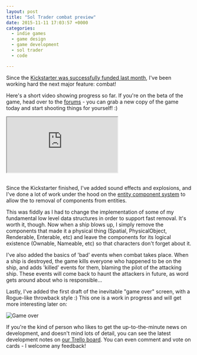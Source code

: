 ```yaml
---
layout: post
title: "Sol Trader combat preview"
date: 2015-11-11 17:03:57 +0000
categories:
  - indie games
  - game design
  - game development
  - sol trader
  - code

---
```


Since the [Kickstarter was successfully funded last month](https://www.kickstarter.com/projects/chrismdp/sol-trader), I've been working hard the next major feature: combat!

Here's a short video showing progress so far. If you're on the beta of the game, head over to the [forums](http://forums.soltrader.net) - you can grab a new copy of the game today and start shooting things for yourself! :)

<div class='embed-responsive embed-responsive-16by9'>
  <iframe allowfullscreen src="http://www.youtube.com/embed/236qzaAvgCk"></iframe>
</div>
<br/>

Since the Kickstarter finished, I've added sound effects and explosions, and I've done a lot of work under the hood on the [entity component system](/2015/06/the-huge-difference-a-good-entity-system-could-make-to-your-game/) to allow the to removal of components from entities.

This was fiddly as I had to change the implementation of some of my fundamental low level data structures in order to support fast removal. It's worth it, though. Now when a ship blows up, I simply remove the components that made it a physical thing (Spatial, PhysicalObject, Renderable, Enterable, etc) and leave the components for its logical existence (Ownable, Nameable, etc) so that characters don't forget about it.

I've also added the basics of 'bad' events when combat takes place. When a ship is destroyed, the game kills everyone who happened to be on the ship, and adds 'killed' events for them, blaming the pilot of the attacking ship. These events will come back to haunt the attackers in future, as word gets around about who is responsible...

Lastly, I've added the first draft of the inevitable "game over" screen, with a Rogue-like throwback style :) This one is a work in progress and will get more interesting later on:

![Game over](http://i.imgur.com/EpKO2aN.png)

If you're the kind of person who likes to get the up-to-the-minute news on development, and doesn't mind lots of detail, you can see the latest development notes on [our Trello board](https://trello.com/b/kApDLQ8t/sol-trader-dev). You can even comment and vote on cards - I welcome any feedback!
